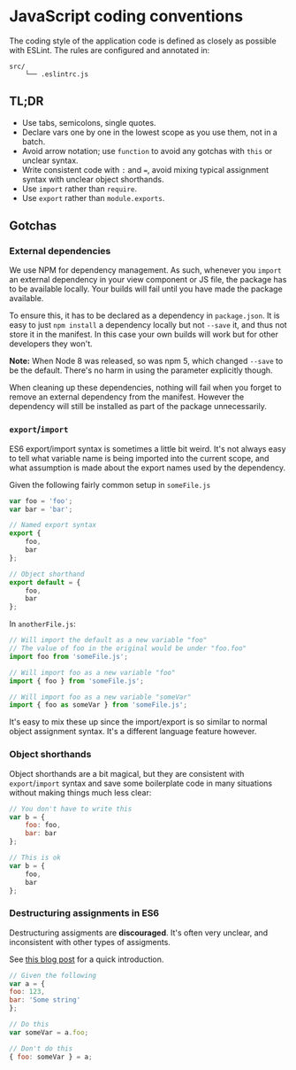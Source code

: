 
# JavaScript coding conventions

The coding style of the application code is defined as closely as possible with ESLint. The rules are configured and annotated in:

```
src/
	└── .eslintrc.js
```

## TL;DR

- Use tabs, semicolons, single quotes.
- Declare vars one by one in the lowest scope as you use them, not in a batch.
- Avoid arrow notation; use `function` to avoid any gotchas with `this` or unclear syntax.
- Write consistent code with `:` and `=`, avoid mixing typical assignment syntax with unclear object shorthands.
- Use `import` rather than `require`.
- Use `export` rather than `module.exports`.

## Gotchas

### External dependencies

We use NPM for dependency management. As such, whenever you `import` an external dependency in your view component or JS file, the package has to be available locally. Your builds will fail until you have made the package available.

To ensure this, it has to be declared as a dependency in `package.json`. It is easy to just `npm install` a dependency locally but not `--save` it, and thus not store it in the manifest. In this case your own builds will work but for other developers they won't.

**Note:** When Node 8 was released, so was npm 5, which changed `--save` to be the default. There's no harm in using the parameter explicitly though.

When cleaning up these dependencies, nothing will fail when you forget to remove an external dependency from the manifest. However the dependency will still be installed as part of the package unnecessarily.

### `export`/`import`

ES6 export/import syntax is sometimes a little bit weird. It's not always easy to tell what variable name is being imported into the current scope, and what assumption is made about the export names used by the dependency.

Given the following fairly common setup in `someFile.js`

```js
var foo = 'foo';
var bar = 'bar';

// Named export syntax
export {
	foo,
	bar
};

// Object shorthand
export default = {
	foo,
	bar
};
```

In `anotherFile.js`:

```js
// Will import the default as a new variable "foo"
// The value of foo in the original would be under "foo.foo"
import foo from 'someFile.js';

// Will import foo as a new variable "foo"
import { foo } from 'someFile.js';

// Will import foo as a new variable "someVar"
import { foo as someVar } from 'someFile.js';
```

It's easy to mix these up since the import/export is so similar to normal object assignment syntax. It's a different language feature however.

### Object shorthands

Object shorthands are a bit magical, but they are consistent with `export`/`import` syntax and save some boilerplate code in many situations without making things much less clear:

```js
// You don't have to write this
var b = {
	foo: foo,
	bar: bar
};

// This is ok
var b = {
	foo,
	bar
};
```

### Destructuring assignments in ES6

Destructuring assigments are **discouraged**. It's often very unclear, and inconsistent with other types of assigments.

See [this blog post](http://teeohhem.com/why-destructuring-is-a-terrible-idea-in-es6/) for a quick introduction.

```js
// Given the following
var a = {
foo: 123,
bar: 'Some string'
};

// Do this
var someVar = a.foo;

// Don't do this
{ foo: someVar } = a;
```
